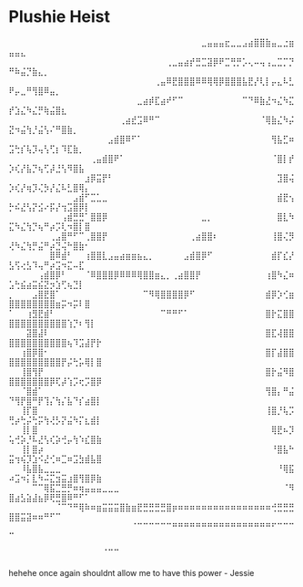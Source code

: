 # Plushie Heist


⠀⠀⠀⠀⠀⠀⠀⠀⠀⠀⠀⠀⠀⠀⠀⠀⠀⠀⠀⠀⠀⠀⠀⠀⠀⠀⠀⠀⠀⠀⠀⠀⠀⣀⣤⣤⣤⣖⣀⣀⣠⣴⣿⣿⣷⣤⣀⣐⣶⣤⣤⣄⠀⠀⠀⠀⠀⠀⠀⠀⠀⠀⠀⠀⠀
⠀⠀⠀⠀⠀⠀⠀⠀⠀⠀⠀⠀⠀⠀⠀⠀⠀⠀⠀⠀⠀⠀⠀⠀⠀⠀⠀⢀⣀⣤⣴⡞⣛⣉⣽⡿⠟⣉⢛⡛⡡⢄⠤⢤⢠⣀⣉⡉⡙⠛⠷⣬⡙⣷⣄⡀⠀⠀⠀⠀⠀⠀⠀⠀⠀
⠀⠀⠀⠀⠀⠀⠀⠀⠀⠀⠀⠀⠀⠀⠀⠀⠀⠀⠀⠀⠀⠀⠀⠀⠀⢀⣤⠿⣟⣿⣿⣿⠿⠿⢿⢿⡿⣿⣿⣿⣧⣟⡜⢇⡇⡤⣄⠧⣃⠟⡤⣀⠛⢻⣿⠿⣤⡀⠀⠀⠀⠀⠀⠀⠀
⠀⠀⠀⠀⠀⠀⠀⠀⠀⠀⠀⠀⠀⠀⠀⠀⠀⠀⠀⠀⠀⠀⣀⣴⡾⣏⣴⠞⠋⠉⠀⠀⠀⠀⠀⠀⠀⠀⠀⠀⠉⠙⠿⣷⣜⠲⣌⠳⣍⡞⣱⣌⠳⣌⡛⢷⣬⣿⣆⠀⠀⠀⠀⠀⠀
⠀⠀⠀⠀⠀⠀⠀⠀⠀⠀⠀⠀⠀⠀⠀⠀⠀⠀⠀⢀⣴⣞⣩⠿⠛⠉⠀⠀⠀⠀⠀⠀⠀⠀⠀⠀⠀⠀⠀⠀⠀⠀⠀⠈⢿⣷⣌⠳⡬⣝⠲⣬⢳⡘⣬⢣⠌⠛⣿⣷⡀⠀⠀⠀⠀
⠀⠀⠀⠀⠀⠀⠀⠀⠀⠀⠀⠀⠀⠀⠀⠀⠀⣠⣾⣿⠿⠋⠁⠀⠀⠀⠀⠀⠀⠀⠀⠀⠀⠀⠀⠀⠀⠀⠀⠀⠀⠀⠀⠀⠀⢻⣧⣋⠶⣩⢓⡎⢧⡹⢤⢣⢋⡆⠹⣏⣷⡀⠀⠀⠀
⠀⠀⠀⠀⠀⠀⠀⠀⠀⠀⠀⠀⠀⠀⢀⣤⣾⣿⠟⠁⠀⠀⠀⠀⠀⠀⠀⠀⠀⠀⠀⠀⠀⠀⠀⠀⠀⠀⠀⠀⠀⠀⠀⠀⠀⠈⣿⡇⡞⡱⢎⡜⣧⡙⢦⢋⡼⣘⢣⠻⣿⣧⠀⠀⠀
⠀⠀⠀⠀⠀⠀⠀⠀⠀⠀⠀⠀⠀⣰⡿⣭⡟⠃⠀⠀⠀⠀⠀⠀⠀⠀⠀⠀⠀⠀⠀⠀⠀⠀⠀⠀⠀⠀⠀⠀⠀⠀⠀⠀⠀⠀⣹⣿⢬⡱⢎⡜⢶⡹⢌⡳⡜⣌⠧⣃⣿⢿⡄⠀⠀
⠀⠀⠀⠀⠀⠀⠀⠀⠀⠀⠀⣠⣾⠋⣉⣁⣀⠀⠀⠀⠀⠀⠀⠀⠀⠀⠀⠀⠀⠀⠀⠀⠀⠀⠀⠀⠀⠀⠀⠀⠀⠀⠀⠀⠀⠀⣾⣟⢢⡓⠮⣜⢣⡝⣪⠔⡯⡜⢲⣩⣿⡿⡇⠀⠀
⠀⠀⠀⠀⠀⠀⠀⠀⠀⢠⣾⣛⣛⠁⣿⣿⡿⠀⠀⠀⠀⠀⠀⠀⠀⠀⠀⠀⠀⠀⠀⠀⠀⣀⡀⠀⠀⠀⠀⠀⠀⠀⠀⠀⠀⠀⣿⣇⠳⣍⠳⣌⢳⡙⢦⠛⡴⡩⢇⠲⣿⡇⣿⠀⠀
⠀⠀⠀⠀⠀⠀⠀⢀⣠⣿⠛⠋⠉⢀⣿⣿⡟⠀⠀⠀⠀⠀⠀⠀⠀⠀⠀⠀⠀⠀⠀⢀⣴⣿⣿⠆⠀⠀⠀⠀⠀⠀⠀⠀⠀⢸⣿⢌⡻⢜⠳⣌⢳⡛⣬⠛⡴⣙⢬⠓⣿⣷⠂⠀⠀
⠀⠀⠀⠀⠀⠀⠀⣿⠿⣾⠃⠀⠀⢰⣿⣿⣇⣠⣤⣴⣶⣶⣦⣄⡀⠀⠀⠀⠀⠀⣠⣾⣿⡿⠋⠀⠀⠀⠀⠀⠀⠀⠀⠀⠀⣾⡏⣎⡜⣣⢫⢔⣣⠹⢤⠛⡴⣩⠲⣍⠤⣏⠀⠀⠀
⠀⠀⠀⠀⠀⢠⣾⣿⡿⠃⠀⠀⠀⠈⠿⣿⣿⣿⡿⠿⠿⠿⢿⣿⣿⣶⣄⡀⢀⣴⣿⣿⡟⠀⠀⠀⠀⠀⠀⠀⠀⠀⠀⠀⢰⣿⠳⣌⠶⣡⢓⣮⣴⣭⣮⣝⡲⣱⢋⢦⣙⡇⠀⠀⠀
⡀⠀⠀⠀⣠⣿⣟⣿⠁⠀⠀⠀⠀⠀⠀⠀⠀⠀⠀⠀⠀⠀⠀⠉⠻⢿⣿⣿⣿⣿⡿⠋⠀⠀⠀⠀⠀⠀⠀⠀⠀⠀⠀⠀⣾⡿⡱⢊⣶⣿⣿⣿⣿⣿⣿⣿⣿⣶⡭⠲⡭⠇⣿⠀⠀
⠁⠀⠀⢰⣻⣟⣾⠃⠀⠀⠀⠀⠀⠀⠀⠀⠀⠀⠀⠀⠀⠀⠀⠀⠀⠀⠉⠛⠛⠋⠁⠀⠀⠀⠀⠀⠀⠀⠀⠀⠀⠀⠀⠀⣿⡗⣍⣿⣿⣿⣿⣿⣿⣿⣿⣿⣿⣿⣿⢱⡙⠆⢻⡇⠀
⠀⠀⠀⣽⣿⣼⠇⠀⠀⠀⠀⠀⠀⠀⠀⠀⠀⠀⠀⠀⠀⠀⠀⠀⠀⠀⠀⠀⠀⠀⠀⠀⠀⠀⠀⠀⠀⠀⠀⠀⠀⠀⠀⠀⣿⣏⢼⣿⣿⣿⣿⣿⣿⣿⣿⣿⣿⣿⣿⢦⠹⣩⣼⡟⡗
⠀⠀⢰⣿⡿⣿⠂⠀⠀⠀⠀⠀⠀⠀⠀⠀⠀⠀⠀⠀⠀⠀⠀⠀⠀⠀⠀⠀⠀⠀⠀⠀⠀⠀⠀⠀⠀⠀⠀⠀⠀⠀⠀⠀⣿⡏⣼⣿⣿⣿⣿⣿⣿⣿⣿⣿⣿⣿⡟⡬⢓⡥⢿⡇⣿
⠀⠀⢸⣿⢻⡟⠀⠀⠀⠀⠀⠀⠀⠀⠀⠀⠀⠀⠀⠀⠀⠀⠀⠀⠀⠀⠀⠀⠀⠀⠀⠀⠀⠀⠀⠀⠀⠀⠀⠀⠀⠀⠀⠀⣿⡗⣬⠻⣿⣿⣿⣿⣿⣿⣿⣿⡿⢏⡼⢱⡩⢖⡩⣿⡿
⠀⠀⠈⣿⣾⠁⠀⠀⠀⠀⠀⠀⠀⠀⠀⠀⠀⠀⠀⠀⠀⠀⠀⠀⠀⠀⠀⠀⠀⠀⠀⠀⠀⠀⠀⠀⠀⠀⠀⠀⠀⠀⠀⠀⢻⣿⡄⠛⣬⠙⢻⡟⣿⠛⡟⢹⡌⢳⡌⣧⠙⡎⣴⣿⡇
⠀⠀⢸⡏⣿⠀⠀⠀⠀⠀⠀⠀⠀⠀⠀⠀⠀⠀⠀⠀⠀⠀⠀⠀⠀⠀⠀⠀⠀⠀⠀⠀⠀⠀⠀⠀⠀⠀⠀⠀⠀⠀⠀⠀⢸⣿⡘⢧⡩⢛⡴⢓⡬⢓⡭⢳⢜⡣⡝⣬⠳⡍⣆⣾⡇
⠀⠀⢸⡇⣿⠀⠀⠀⠀⠀⠀⠀⠀⠀⠀⠀⠀⠀⠀⠀⠀⠀⠀⠀⠀⠀⠀⠀⠀⠀⠀⠀⠀⠀⠀⠀⠀⠀⠀⠀⠀⠀⠀⠀⠀⢿⣟⠦⡹⢥⢚⡵⡘⠧⣜⢣⢎⡵⢚⡤⢳⠱⣎⣿⣷
⠀⠀⢸⡇⣿⡴⠀⠀⠀⠀⠀⠀⠀⠀⠀⠀⠀⠀⠀⠀⠀⠀⠀⠀⠀⠀⠀⠀⠀⠀⠀⠀⠀⠀⠀⠀⠀⠀⠀⠀⠀⠀⠀⠀⠀⠘⣿⣧⠓⣭⢲⢮⡹⣱⠪⣜⢊⠶⣉⠶⣩⣳⣾⣧⣿
⠀⠀⠸⣧⣿⣧⣀⣀⣀⠀⠀⠀⠀⠀⠀⠀⠀⠀⠀⠀⠀⠀⠀⠀⠀⠀⠀⠀⠀⠀⠀⠀⠀⠀⠀⠀⠀⠀⠀⠀⠀⠀⠀⠀⠀⠀⠘⢿⣯⠴⣩⠲⡅⣇⠳⠬⣍⣲⣭⣰⣿⢻⣿⡿⣷
⠀⠀⠀⠀⠉⠉⢿⣯⣉⣛⡛⠶⢶⣤⣤⣤⣀⣀⣀⠀⠀⠀⠀⠀⠀⠀⠀⠀⠀⠀⠀⠀⠀⠀⠀⠀⠀⠀⠀⠀⠀⠀⠀⠀⠀⠀⠀⠈⠻⣿⣴⣣⣵⣼⣦⡿⢟⣛⣿⠿⠛⠋⠁⠀⠀
⠀⠀⠀⠀⠀⠀⠀⠀⠈⠉⠙⠛⢿⠷⠶⣶⣭⣭⣭⣿⣷⣶⣟⣛⣛⣛⣛⣿⡶⠶⠶⠶⠶⠶⠶⠶⠶⠶⠶⠶⠶⠶⠶⠶⠶⢚⣛⣛⣛⣿⣿⣭⣽⠶⠶⠛⠋⠉⠀⠀⠀⠀⠀⠀⠀
⠀⠀⠀⠀⠀⠀⠀⠀⠀⠀⠀⠀⠀⠀⠀⠀⠀⠀⠀⠀⠀⠈⠉⠉⠉⠉⠉⠉⠛⠛⠛⠛⠛⠛⠛⠛⠛⠛⠛⠛⠛⠛⠛⠛⠛⠋⠉⠉⠉⠉⠀⠀⠀⠀⠀⠀⠀⠀⠀⠀⠀⠀⠀⠀⠀
⠀⠀⠀⠀⠀⠀⠀⠀⠀⠀⠀⠀⠀⠀⠀⠀⢀⣀⣀⠀⠀⠀⠀⠀⠀⠀⠀⠀⠀⠀⠀⠀⠀⠀⠀⠀⠀⠀⠀⠀⠀⠀⠀⠀⠀⠀⠀⠀⠀⠀⠀⠀⠀⠀⠀⠀⠀⠀⠀⠀⠀⠀⠀⠀⠀

hehehe once again shouldnt allow me to have this power - Jessie
